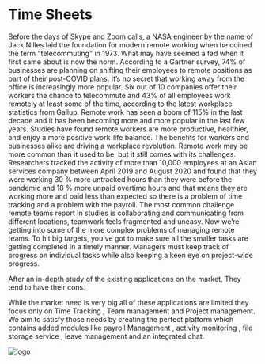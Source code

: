 # Time Sheets
Before the days of Skype and Zoom calls, a NASA engineer by the name of Jack Nilles laid the foundation for modern remote working when he coined the term "telecommuting" in 1973. What may have seemed a fad when it first came about is now the norm. According to a Gartner survey, 74% of businesses are planning on shifting their employees to remote positions as part of their post-COVID plans. 
It’s no secret that working away from the office is increasingly more popular. Six out of 10 companies offer their workers the chance to telecommute and 43% of all employees work remotely at least some of the time, according to the latest workplace statistics from Gallup.
Remote work has seen a boom of 115% in the last decade and it has been becoming more and more popular in the last few years.
Studies have found remote workers are more productive, healthier, and enjoy a more positive work-life balance. The benefits for workers and businesses alike are driving a workplace revolution.
Remote work may be more common than it used to be, but it still comes with its challenges.
Researchers tracked the activity of more than 10,000 employees at an Asian services company between April 2019 and August 2020 and found that they were working 30 % more untracked hours than they were before the pandemic and 18 % more unpaid overtime hours and that means they are working more and paid less than expected so there is a problem of time tracking and a problem with the payroll.
The most common challenge remote teams report in studies is collaborating and communicating from different locations, teamwork feels fragmented and uneasy.
Now we’re getting into some of the more complex problems of managing remote teams. To hit big targets, you’ve got to make sure all the smaller tasks are getting completed in a timely manner. Managers must keep track of progress on individual tasks while also keeping a keen eye on project-wide progress.

After an in-depth study of the existing applications on the market, They tend to have their cons.

While the market need is very big all of these applications are limited they focus only on Time Tracking , Team management and Project management. We aim to satisfy those needs by creating the perfect platform which contains added modules like payroll Management , activity monitoring , file storage service , leave management and an integrated chat.


![logo](https://user-images.githubusercontent.com/79610408/165441429-e3dd83ec-0df5-4c22-a7a2-f54eebc7b6cc.png)
